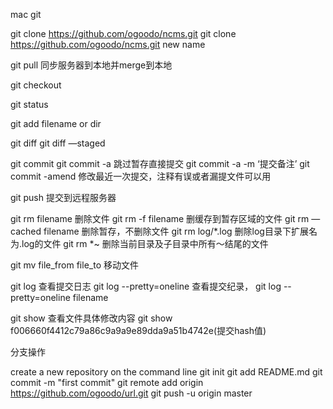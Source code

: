 mac git

git clone https://github.com/ogoodo/ncms.git
git clone https://github.com/ogoodo/ncms.git  new name

git pull 同步服务器到本地并merge到本地

git checkout

git status

git add filename or dir

git diff
git diff —staged


git commit
git commit -a  跳过暂存直接提交
git commit -a -m ‘提交备注’
git commit -amend   修改最近一次提交，注释有误或者漏提文件可以用

git push 提交到远程服务器

git rm  filename  删除文件
git rm -f filename 删缓存到暂存区域的文件
git rm —cached filename 删除暂存，不删除文件
git rm log/\*.log 删除log目录下扩展名为.log的文件
git rm \*~ 删除当前目录及子目录中所有～结尾的文件

git mv file_from file_to  移动文件

git log 查看提交日志
git log --pretty=oneline  查看提交纪录，
git log --pretty=oneline  filename

git show 查看文件具体修改内容
git show f006660f4412c79a86c9a9a9e89dda9a51b4742e(提交hash值)

分支操作



create a new repository on the command line
git init
git add README.md
git commit -m "first commit"
git remote add origin https://github.com/ogoodo/url.git
git push -u origin master
